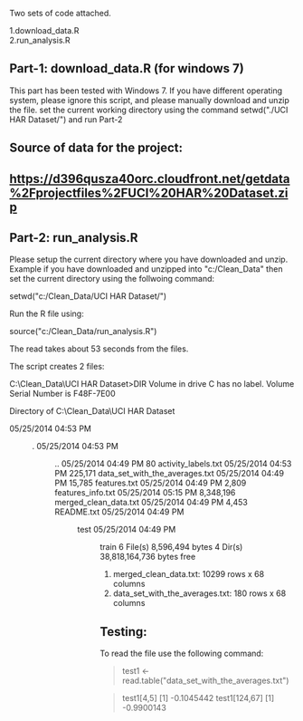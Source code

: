 
Two sets of code attached.

1.download_data.R  
2.run_analysis.R


Part-1: download_data.R  (for windows 7)
----------------------------------------
This part has been tested with Windows 7.  If you have different operating system, please ignore this script, and please manually 
download and unzip the file. 
set the current working directory using the command setwd("./UCI HAR Dataset/") and run Part-2

## Source of data for the project:
## https://d396qusza40orc.cloudfront.net/getdata%2Fprojectfiles%2FUCI%20HAR%20Dataset.zip



Part-2: run_analysis.R 
-----------------------

Please setup the current directory where you have downloaded and unzip. Example if you have downloaded and unzipped into "c:/Clean_Data"
then set the current directory using the follwoing command:

setwd("c:/Clean_Data/UCI HAR Dataset/")

Run the R file using:

source("c:/Clean_Data/run_analysis.R")


The read takes about 53 seconds from the files.

The script creates 2 files:

C:\Clean_Data\UCI HAR Dataset>DIR
 Volume in drive C has no label.
 Volume Serial Number is F48F-7E00

 Directory of C:\Clean_Data\UCI HAR Dataset

05/25/2014  04:53 PM    <DIR>          .
05/25/2014  04:53 PM    <DIR>          ..
05/25/2014  04:49 PM                80 activity_labels.txt
05/25/2014  04:53 PM           225,171 data_set_with_the_averages.txt
05/25/2014  04:49 PM            15,785 features.txt
05/25/2014  04:49 PM             2,809 features_info.txt
05/25/2014  05:15 PM         8,348,196 merged_clean_data.txt
05/25/2014  04:49 PM             4,453 README.txt
05/25/2014  04:49 PM    <DIR>          test
05/25/2014  04:49 PM    <DIR>          train
               6 File(s)      8,596,494 bytes
               4 Dir(s)  38,818,164,736 bytes free




1) merged_clean_data.txt:  10299 rows x 68 columns
2) data_set_with_the_averages.txt: 180 rows x 68 columns


Testing:
--------
To read the file use the following command:

> test1 <- read.table("data_set_with_the_averages.txt")

> test1[4,5]
[1] -0.1045442
> test1[124,67]
[1] -0.9900143
> 
